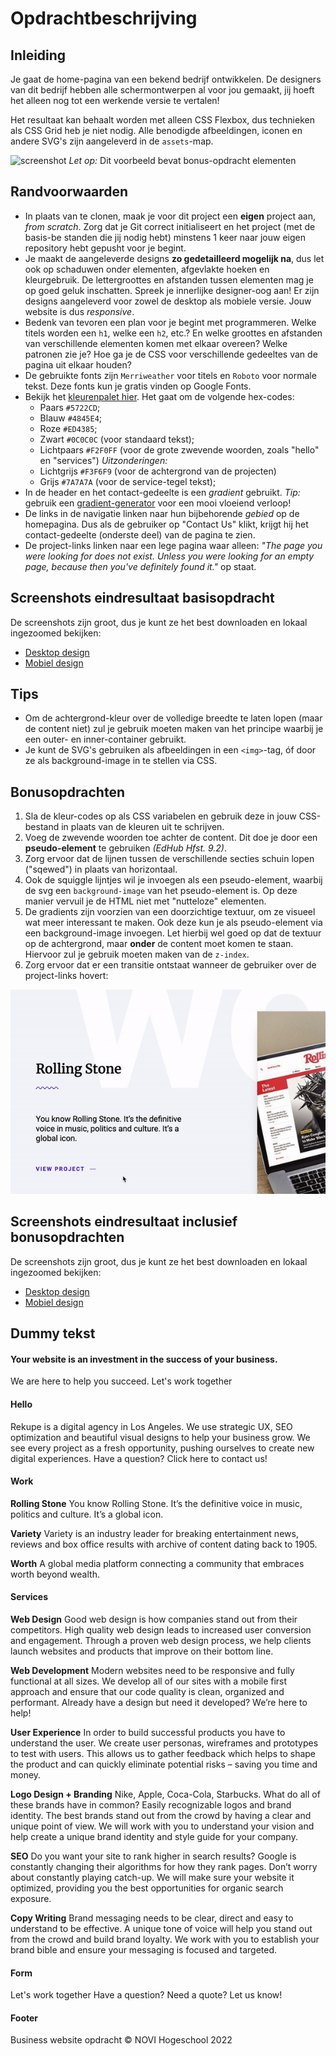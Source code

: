 # Opdrachtbeschrijving

## Inleiding

Je gaat de home-pagina van een bekend bedrijf ontwikkelen. De designers van dit bedrijf hebben alle schermontwerpen al
voor jou gemaakt, jij hoeft het alleen nog tot een werkende versie te vertalen!

Het resultaat kan behaalt worden met alleen CSS Flexbox, dus technieken als CSS Grid heb je niet nodig. Alle benodigde
afbeeldingen, iconen en andere SVG's zijn aangeleverd in de `assets`-map.

![screenshot](./assets/screenshots/screenshot-main.png)
_Let op:_ Dit voorbeeld bevat bonus-opdracht elementen

## Randvoorwaarden

* In plaats van te clonen, maak je voor dit project een **eigen** project aan, _from scratch_. Zorg dat je Git correct
  initialiseert en het project (met de basis-be standen die jij nodig hebt) minstens 1 keer naar jouw eigen repository
  hebt gepusht voor je begint.
* Je maakt de aangeleverde designs **zo gedetailleerd mogelijk na**, dus let ook op schaduwen onder elementen,
  afgevlakte hoeken en kleurgebruik. De lettergroottes en afstanden tussen elementen mag je op goed geluk inschatten.
  Spreek je innerlijke designer-oog aan! Er zijn designs aangeleverd voor zowel de desktop als mobiele versie. Jouw
  website is dus _responsive_.
* Bedenk van tevoren een plan voor je begint met programmeren. Welke titels worden een `h1`, welke een `h2`, etc.? En
  welke groottes en afstanden van verschillende elementen komen met elkaar overeen? Welke patronen zie je? Hoe ga je de
  CSS voor verschillende gedeeltes van de pagina uit elkaar houden?
* De gebruikte fonts zijn `Merriweather` voor titels en `Roboto` voor normale tekst. Deze fonts kun je gratis vinden op
  Google Fonts.
* Bekijk het [kleurenpalet hier](https://coolors.co/5722cd-4b49e8-f2f0ff-ed4385-0c0c0c). Het gaat om de volgende
  hex-codes:
    * Paars `#5722CD`;
    * Blauw `#4845E4`;
    * Roze `#ED4385`;
    * Zwart `#0C0C0C` (voor standaard tekst);
    * Lichtpaars `#F2F0FF` (voor de grote zwevende woorden, zoals "hello" en "services")
      _Uitzonderingen:_
    * Lichtgrijs `#F3F6F9` (voor de achtergrond van de projecten)
    * Grijs `#7A7A7A` (voor de service-tegel tekst);
* In de header en het contact-gedeelte is een _gradient_ gebruikt. _Tip:_ gebruik
  een [gradient-generator](https://cssgradient.io/) voor een mooi vloeiend verloop!
* De links in de navigatie linken naar hun bijbehorende _gebied_ op de homepagina. Dus als de gebruiker op "Contact Us"
  klikt, krijgt hij het contact-gedeelte (onderste deel) van de pagina te zien.
* De project-links linken naar een lege pagina waar alleen: _"The page you were looking for does not exist. Unless you
  were looking for an empty page, because then you've definitely found it."_ op staat.

## Screenshots eindresultaat basisopdracht

De screenshots zijn groot, dus je kunt ze het best downloaden en lokaal ingezoomed bekijken:

* [Desktop design](https://github.com/hogeschoolnovi/frontend-html-css-concept-opdracht/blob/master/assets/screenshots/basic/basic-desktop.png)
* [Mobiel design](https://github.com/hogeschoolnovi/frontend-html-css-concept-opdracht/blob/master/assets/screenshots/basic/basic-mobiel.png)

## Tips

* Om de achtergrond-kleur over de volledige breedte te laten lopen (maar de content niet) zul je gebruik moeten maken
  van het principe waarbij je een outer- en inner-container gebruikt.
* Je kunt de SVG's gebruiken als afbeeldingen in een `<img>`-tag, óf door ze als background-image in te stellen via CSS.

## Bonusopdrachten

1. Sla de kleur-codes op als CSS variabelen en gebruik deze in jouw CSS-bestand in plaats van de kleuren uit te
   schrijven.
2. Voeg de zwevende woorden toe achter de content. Dit doe je door een **pseudo-element** te gebruiken _(EdHub Hfst.
   9.2)_.
3. Zorg ervoor dat de lijnen tussen de verschillende secties schuin lopen ("sqewed") in plaats van horizontaal.
4. Ook de squiggle lijntjes wil je invoegen als een pseudo-element, waarbij de svg een `background-image` van het
   pseudo-element is. Op deze manier vervuil je de HTML niet met "nutteloze" elementen.
5. De gradients zijn voorzien van een doorzichtige textuur, om ze visueel wat meer interessant te maken. Ook deze kun je
   als pseudo-element via een background-image invoegen. Let hierbij wel goed op dat de textuur op de achtergrond,
   maar **onder** de content moet komen te staan. Hiervoor zul je gebruik moeten maken van de `z-index`.
6. Zorg ervoor dat er een transitie ontstaat wanneer de gebruiker over de project-links hovert:

![screenshot](./assets/screenshots/bonus/bonus-moving-link.gif)

## Screenshots eindresultaat inclusief bonusopdrachten

De screenshots zijn groot, dus je kunt ze het best downloaden en lokaal ingezoomed bekijken:

* [Desktop design](https://github.com/hogeschoolnovi/frontend-html-css-concept-opdracht/blob/master/assets/screenshots/bonus/bonus-desktop.png)
* [Mobiel design](https://github.com/hogeschoolnovi/frontend-html-css-concept-opdracht/blob/master/assets/screenshots/bonus/bonus-mobiel.png)

## Dummy tekst

#### Your website is an investment in the success of your business.

We are here to help you succeed. Let's work together

#### Hello

Rekupe is a digital agency in Los Angeles. We use strategic UX, SEO optimization and beautiful visual designs to help
your business grow. We see every project as a fresh opportunity, pushing ourselves to create new digital experiences.
Have a question? Click here to contact us!

#### Work

**Rolling Stone**
You know Rolling Stone. It’s the definitive voice in music, politics and culture. It’s a global
icon.

**Variety**
Variety is an industry leader for breaking entertainment news, reviews and box office results
with archive of content dating back to 1905.

**Worth**
A global media platform connecting a community that embraces worth beyond wealth.

#### Services

**Web Design**
Good web design is how companies stand out from their competitors. High quality web design leads
to increased user conversion and engagement. Through a proven web design process, we help clients launch websites and products that improve on their bottom line.

**Web Development**
Modern websites need to be responsive and fully functional at all sizes. We develop all of our
sites with a mobile first approach and ensure that our code quality is clean, organized and
performant. Already have a design but need it developed? We’re here to help!

**User Experience**
In order to build successful products you have to understand the user. We create user personas,
wireframes and prototypes to test with users. This allows us to gather feedback which helps to
shape the product and can quickly eliminate potential risks – saving you time and money.

**Logo Design + Branding**
Nike, Apple, Coca-Cola, Starbucks. What do all of these brands have in common? Easily
recognizable logos and brand identity. The best brands stand out from the crowd by having a clear and unique point of view. We will work with you to understand your vision and help create a unique brand identity and style guide for your company.

**SEO**
Do you want your site to rank higher in search results? Google is constantly changing their
algorithms for how they rank pages. Don’t worry about constantly playing catch-up. We will make
sure your website it optimized, providing you the best opportunities for organic search exposure.

**Copy Writing**
Brand messaging needs to be clear, direct and easy to understand to be effective. A unique tone
of voice will help you stand out from the crowd and build brand loyalty. We work with you to
establish your brand bible and ensure your messaging is focused and targeted.

#### Form
Let's work together
Have a question? Need a quote? Let us know!

#### Footer
Business website opdracht &copy; NOVI Hogeschool 2022